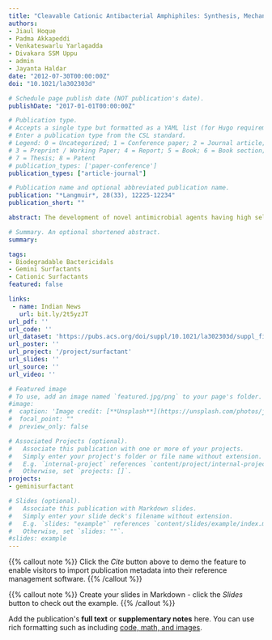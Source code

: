 ```yaml
---
title: "Cleavable Cationic Antibacterial Amphiphiles: Synthesis, Mechanism of Action, and Cytotoxicities"
authors:
- Jiaul Hoque
- Padma Akkapeddi
- Venkateswarlu Yarlagadda
- Divakara SSM Uppu
- admin
- Jayanta Haldar
date: "2012-07-30T00:00:00Z"
doi: "10.1021/la302303d"

# Schedule page publish date (NOT publication's date).
publishDate: "2017-01-01T00:00:00Z"

# Publication type.
# Accepts a single type but formatted as a YAML list (for Hugo requirements).
# Enter a publication type from the CSL standard.
# Legend: 0 = Uncategorized; 1 = Conference paper; 2 = Journal article;
# 3 = Preprint / Working Paper; 4 = Report; 5 = Book; 6 = Book section;
# 7 = Thesis; 8 = Patent
# publication_types: ['paper-conference']
publication_types: ["article-journal"]

# Publication name and optional abbreviated publication name.
publication: "*Langmuir*, 28(33), 12225-12234"
publication_short: ""

abstract: The development of novel antimicrobial agents having high selectivity toward bacterial cells over mammalian cells is urgently required to curb the widespread emergence of infectious diseases caused by pathogenic bacteria. Toward this end, we have developed a set of cationic dimeric amphiphiles (bearing cleavable amide linkages between the headgroup and the hydrocarbon tail with different methylene spacers) that showed high antibacterial activity against human pathogenic bacteria (Escherichia coli and Staphylococcus aureus) and low cytotoxicity. The Minimum Inhibitory Concentrations (MIC) were found to be very low for the dimeric amphiphiles and were lower or comparable to the monomeric counterpart. In the case of dimeric amphiphiles, MIC was found to decrease with the increase in the spacer chain length (n = 2 to 6) and again to increase at higher spacer length (n > 6). It was found that the compound with six methylene spacers was the most active among all of the amphiphiles (MICs = 10–13 μM). By fluorescence spectroscopy, fluorescence microscopy, and field-emission scanning electron microscopy (FESEM), it was revealed that these cationic amphiphiles interact with the negatively charged bacterial cell membrane and disrupt the membrane integrity, thus killing the bacteria. All of the cationic amphiphiles showed low hemolytic activity (HC50) and high selectivity against both gram-positive and gram-negative bacteria. The most active amphiphile (n = 6) had a 10–13-fold higher HC50 than did the MIC. Also, this amphiphile did not show any cytotoxicity against mammalian cells (HeLa cells) even at a concentration above the MIC (20 μM). The critical micellar concentration (CMC) values of gemini surfactants were found to be very low (CMC = 0.30–0.11 mM) and were 10–27 times smaller than the corresponding monomeric analogue (CMC = 2.9 mM). Chemical hydrolysis and thermogravimetric analysis (TGA) proved that these amphiphiles are quite stable under both acidic and thermal conditions. Collectively, these properties make the newly synthesized amphiphiles potentially superior disinfectants and antiseptics for various biomedical and biotechnological applications.

# Summary. An optional shortened abstract.
summary:

tags:
- Biodegradable Bactericidals
- Gemini Surfactants
- Cationic Surfactants
featured: false

links:
 - name: Indian News
   url: bit.ly/2t5yzJT
url_pdf: ''
url_code: ''
url_dataset: 'https://pubs.acs.org/doi/suppl/10.1021/la302303d/suppl_file/la302303d_si_001.pdf'
url_poster: ''
url_project: '/project/surfactant'
url_slides: ''
url_source: ''
url_video: ''

# Featured image
# To use, add an image named `featured.jpg/png` to your page's folder.
#image:
#  caption: 'Image credit: [**Unsplash**](https://unsplash.com/photos/jdD8gXaTZsc)'
#  focal_point: ""
#  preview_only: false

# Associated Projects (optional).
#   Associate this publication with one or more of your projects.
#   Simply enter your project's folder or file name without extension.
#   E.g. `internal-project` references `content/project/internal-project/index.md`.
#   Otherwise, set `projects: []`.
projects:
- geminisurfactant

# Slides (optional).
#   Associate this publication with Markdown slides.
#   Simply enter your slide deck's filename without extension.
#   E.g. `slides: "example"` references `content/slides/example/index.md`.
#   Otherwise, set `slides: ""`.
#slides: example
---
```


{{% callout note %}}
Click the *Cite* button above to demo the feature to enable visitors to import publication metadata into their reference management software.
{{% /callout %}}

{{% callout note %}}
Create your slides in Markdown - click the *Slides* button to check out the example.
{{% /callout %}}

Add the publication's **full text** or **supplementary notes** here. You can use rich formatting such as including [code, math, and images](https://docs.hugoblox.com/content/writing-markdown-latex/).